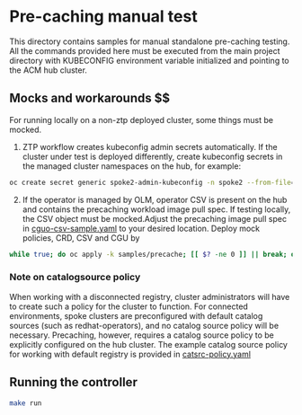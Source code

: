 # Pre-caching manual test #
This directory contains samples for manual standalone pre-caching testing.
All the commands provided here must be executed from the main project directory with KUBECONFIG environment variable initialized and pointing to the ACM hub cluster.
## Mocks and workarounds $$
For running locally on a non-ztp deployed cluster, some things must be mocked. 
1. ZTP workflow creates kubeconfig admin secrets automatically. If the cluster under test is deployed differently, create kubeconfig secrets in the managed cluster namespaces on the hub, for example:
```bash
oc create secret generic spoke2-admin-kubeconfig -n spoke2 --from-file=kubeconfig=spoke2.kubeconfig
```
2. If the operator is managed by OLM, operator CSV is present on the hub and contains the precaching workload image pull spec. If testing locally, the CSV object must be mocked.Adjust the precaching image pull spec in [cguo-csv-sample.yaml](cguo-csv-sample.yaml#L253) to your desired location. Deploy mock policies, CRD, CSV and CGU by
```bash
while true; do oc apply -k samples/precache; [[ $? -ne 0 ]] || break; done
```
### Note on catalogsource policy ###
When working with a disconnected registry, cluster administrators will have to create such a policy for the cluster to function. For connected environments, spoke clusters are preconfigured with default catalog sources (such as redhat-operators), and no catalog source policy will be necessary. 
Precaching, however, requires a catalog source policy to be explicitly configured on the hub cluster. The example catalog source policy for working with default registry is provided in [catsrc-policy.yaml](catsrc-policy.yaml)

## Running the controller ##
```bash
make run
```